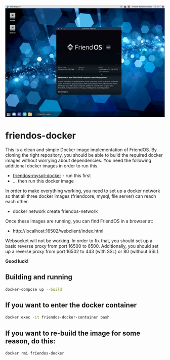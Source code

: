 ![image](https://github.com/FriendUPCloud/friendos-docker/blob/main/friendos.jpg?raw=true "FriendOS v1.3 Helium")

# friendos-docker
This is a clean and simple Docker image implementation of FriendOS. By cloning the right repository, you should be able to build the required docker images without worrying about dependencies. You need the following additional docker images in order to run this.

 * [friendos-mysql-docker](https://github.com/friendupCloud/friendos-mysql-docker) - run this first
 * ... then run this docker image

In order to make everything working, you need to set up a docker network so that all three docker images (friendcore, mysql, file server) can reach each other.

 * docker network create friendos-network

Once these images are running, you can find FriendOS in a browser at:

 * http://localhost:16502/webclient/index.html

Websocket will not be working. In order to fix that, you should set up a basic reverse proxy from port 16500 to 6500. Additionally, you should set up a reverse proxy from port 16502 to 443 (with SSL) or 80 (without SSL).

**Good luck!**


## Building and running

```bash
docker-compose up --build
```

## If you want to enter the docker container

```bash
docker exec -it friendos-docker-container bash
```

## If you want to re-build the image for some reason, do this:

```bash
docker rmi friendos-docker
```

